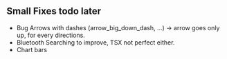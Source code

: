 
## Small Fixes todo later

- Bug Arrows with dashes (arrow_big_down_dash, ...) -> arrow goes only up, for every directions.
- Bluetooth Searching to improve, TSX not perfect either.
- Chart bars



